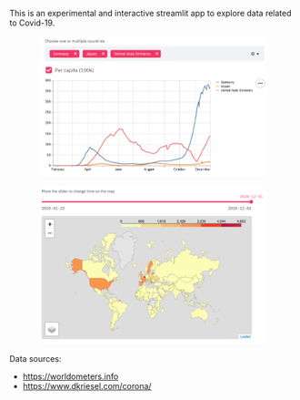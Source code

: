 This is an experimental and interactive streamlit app to explore data related to Covid-19.

<p align="center">
<img src="img/example.png" width="400"/>
</p>

<p align="center">
<img src="img/example_2.png" width="400"/>
</p>

Data sources:

- https://worldometers.info
- https://www.dkriesel.com/corona/